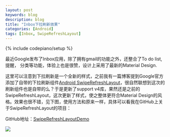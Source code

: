 ```yaml
---
layout: post
keywords: blog
description: blog
title: "Inbox下拉刷新效果"
categories: [Android]
tags: [Inbox, SwipeRefreshLayout]
---
```

{% include codepiano/setup %}

最近Google发布了Inbox应用，除了拥有gmail的功能之外，还整合了To do list, 提醒， 分类等功能，体验上也是很赞，设计上采用了最新的Material Design. 

这里可以注意到下拉刷新是一个全新的样式，之前我有一篇博客提到Google官方添加了自带的下拉刷新组件[Android SwipeRefreshLayout](http://stormzhang.github.io/android/2014/03/29/android-swiperefreshlayout/)，很自然联想到这次的刷新组件也是自带的么？于是更新了support v4库，果然还是之前的SwipeRefreshLayout，这次更新了样式，使之整体更符合Material Design的风格。效果也很不错，见下图，使用方法和原来一样，具体可以看我在GitHub上关于SwipeRefreshLayout的项目：

GitHub地址：[SwipeRefreshLayoutDemo](https://github.com/stormzhang/SwipeRefreshLayoutDemo)

<img src="https://camo.githubusercontent.com/736dc88d160cc23793bc8193bbbe7b9009d5501e/687474703a2f2f7777332e73696e61696d672e636e2f626d6964646c652f3564343330393737677731656c6b357237736b73756732306234306a726232392e676966" />